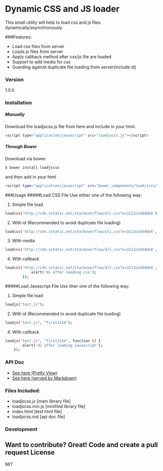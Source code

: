 # Dynamic CSS and JS loader

This small utility will help to load css and js files dynamically/asynchronously. 

###Features:
  - Load css files from server
  - Loads js files from server
  - Apply callback method after css/js file are loaded
  - Support to add media for css
  - Guarding against duplicate file loading from server(include id)

### Version
1.0.0

### Installation
##### Manually
Download the loadjscss.js file from here and include in your html.
```sh
<script type="application/javascript" src="loadjscss.js"></script>
```

##### Through Bower
Download via bower
```sh
$ bower install loadjscss
```
and then add in your html
```sh
<script type="application/javascript" src="bower_components/loadjscss/loadjscss.js"></script>
```
###Usage
#####Load CSS File
Use either one of the following way:
1. Simple file load
```sh
loadcss('http://cdn.sstatic.net/stackoverflow/all.css?v=3111ce3d4bb4');
```
2. With id (Recommended to avoid duplicate file loading)
```sh
loadcss('http://cdn.sstatic.net/stackoverflow/all.css?v=3111ce3d4bb4', 'stackCssId');
```
3. With media
```sh
loadcss('http://cdn.sstatic.net/stackoverflow/all.css?v=3111ce3d4bb4', 'stackCssId', "screen");
```
4. With callback
```sh
loadcss('http://cdn.sstatic.net/stackoverflow/all.css?v=3111ce3d4bb4', 'stackCssId', "screen", function () {
            alert('Hi after loading css');
        });
```
#####Load Javascript File
Use ither one of the following way:
1. Simple file load
```sh
loadjs("test.js");
```
2. With id (Recommended to avoid duplicate file loading)
```sh
loadjs("test.js", "firstJsId");
```
4. With callback
```sh
loadjs("test.js", "firstJsId", function () {
        alert('Hi after loading javascript');
    });
```
### API Doc
* [See here (Pretty View)](http://cdn.rawgit.com/sustbird/loadjscss/master/api-doc/index.html)
* [See here (served by Markdown)](loadjscss.md)

### Files Included:
* loadjscss.js [main library file]
* loadjscss.min.js [minified library file]
* index.html [test html file]
* loadjscss.md [api doc file]

### Development

Want to contribute? Great! Code and create a pull request
License
----

MIT

